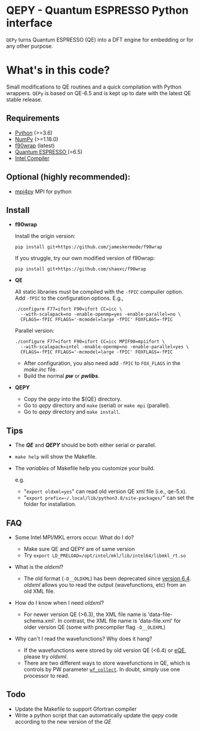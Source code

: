 # QEPY - Quantum ESPRESSO Python interface
   `QEPy` turns Quantum ESPRESSO (QE) into a DFT engine for embedding or for any other purpose. 
   
# What's in this code?
Small modifications to QE routines and a quick compilation with Python wrappers. `QEPy` is based on QE-6.5 and is kept up to date with the latest QE stable release.

## Requirements
 - [Python](https://www.python.org/) (>=3.6)
 - [NumPy](https://docs.scipy.org/doc/numpy/reference/) (>=1.18.0)
 - [f90wrap](https://github.com/jameskermode/f90wrap) (latest)
 - [Quantum ESPRESSO ](https://gitlab.com/QEF/q-e/-/releases/qe-6.5) (=6.5)
 - [Intel Compiler](https://software.intel.com/content/www/us/en/develop/tools/oneapi/components/fortran-compiler.html)

## Optional (highly recommended):
 - [mpi4py](https://bitbucket.org/mpi4py/mpi4py) MPI for python

## Install
 - **f90wrap**

    Install the origin version:

    ```shell
	pip install git+https://github.com/jameskermode/f90wrap
    ```
	If you struggle, try our own modified version of f90wrap:

    ```shell
	pip install git+https://github.com/shaoxc/f90wrap
    ```



 - **QE**

	All static libraries must be compiled with the `-fPIC` compuiler option. Add `-fPIC` to the configuration options. E.g.,

     ```shell
	 ./configure F77=ifort F90=ifort CC=icc \
	   --with-scalapack=no -enable-openmp=yes -enable-parallel=no \
	   CFLAGS=-fPIC FFLAGS='-mcmodel=large -fPIC' FOXFLAGS=-fPIC
     ```

	Parallel version:


     ```shell
	 ./configure F77=ifort F90=ifort CC=icc MPIF90=mpiifort \
	   --with-scalapack=intel -enable-openmp=no -enable-parallel=yes \
	   CFLAGS=-fPIC FFLAGS='-mcmodel=large -fPIC' FOXFLAGS=-fPIC
	 ```

   + After configuration, you also need add `-fPIC` to `FOX_FLAGS` in the *make.inc* file.
   + Build the normal ***pw*** or ***pwlibs***.

 - **QEPY**

   + Copy the *qepy* into the ${QE} directory.
   + Go to *qepy* directory and `make` (serial) or `make mpi` (parallel).
   + Go to *qepy* directory and `make install`.

## Tips
 - The ***QE*** and ***QEPY*** should be both either serial or parallel.
 - `make help` will show the Makefile.
 - The *variables* of Makefile help you customize your build.

	e.g.

	- "`export oldxml=yes`" can read old version QE xml file (i.e., qe-5.x).
	- "`export prefix=~/.local/lib/python3.8/site-packages/`" can set the folder for installation.

## FAQ
 - Some Intel MPI/MKL errors occur. What do I do?
	+ Make sure QE and QEPY are of same version 
	+ Try `export LD_PRELOAD=/opt/intel/mkl/lib/intel64/libmkl_rt.so`

 - What is the *oldxml*?
	+ The old format (`-D__OLDXML`) has been deprecated since [version 6.4](https://gitlab.com/QEF/q-e/-/releases/qe-6.4). *oldxml* allows you to read the output (wavefunctions, etc) from an old XML file.

 - How do I know when I need *oldxml*?
	+ For newer version QE (>6.3), the XML file name is 'data-file-schema.xml'. In contrast, the XML file name is 'data-file.xml' for older version QE (some with precompiler flag `-D__OLDXML`)

 - Why can't I read the wavefunctions? Why does it hang?
	+ If the wavefunctions were stored by old version QE (<6.4) or [eQE](http://eqe.rutgers.edu), please try *oldxml*.
	+ There are two different ways to store wavefunctions in QE, which is controls by PW parameter [`wf_collect`](http://www.quantum-espresso.org/Doc/INPUT_PW.html#idm68). In doubt, simply use one processor to read.

## Todo
 - Update the Makefile to support Gfortran compiler
 - Write a python script that can automatically update the *qepy* code according to the new version of the *QE*
